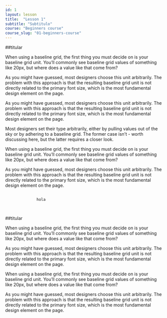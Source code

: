 ```yaml
---
id: 1
layout: lesson
title:  "Lesson 1"
subtitle: "Subtitulo"
course: "Beginners course"
course_slug: "01-beginners-course"
---
```



##titular

When using a baseline grid, the first thing you must decide on is your baseline grid unit. You’ll commonly see baseline grid values of something like 20px, but where does a value like that come from?

As you might have guessed, most designers choose this unit arbitrarily. The problem with this approach is that the resulting baseline grid unit is not directly related to the primary font size, which is the most fundamental design element on the page.

As you might have guessed, most designers choose this unit arbitrarily. The problem with this approach is that the resulting baseline grid unit is not directly related to the primary font size, which is the most fundamental design element on the page.

Most designers set their type arbitrarily, either by pulling values out of the sky or by adhering to a baseline grid. The former case isn’t - worth discussing here, but the latter requires a closer look.

When using a baseline grid, the first thing you must decide on is your baseline grid unit. You’ll commonly see baseline grid values of something like 20px, but where does a value like that come from?

As you might have guessed, most designers choose this unit arbitrarily. The problem with this approach is that the resulting baseline grid unit is not directly related to the primary font size, which is the most fundamental design element on the page.

<div class="lss-code">
      <pre>
          <code>
              hola
          </code>
      </pre>
</div>


##titular

When using a baseline grid, the first thing you must decide on is your baseline grid unit. You’ll commonly see baseline grid values of something like 20px, but where does a value like that come from?

As you might have guessed, most designers choose this unit arbitrarily. The problem with this approach is that the resulting baseline grid unit is not directly related to the primary font size, which is the most fundamental design element on the page.

When using a baseline grid, the first thing you must decide on is your baseline grid unit. You’ll commonly see baseline grid values of something like 20px, but where does a value like that come from?

As you might have guessed, most designers choose this unit arbitrarily. The problem with this approach is that the resulting baseline grid unit is not directly related to the primary font size, which is the most fundamental design element on the page.




